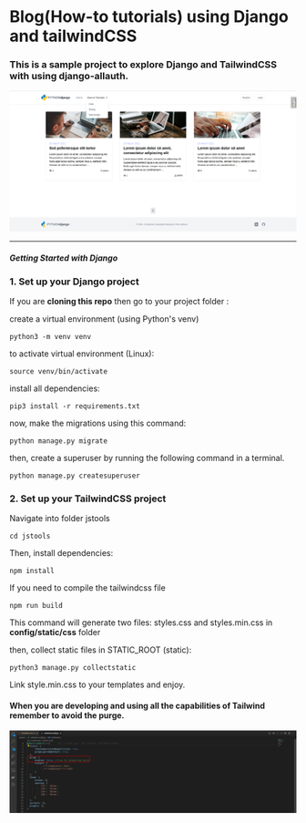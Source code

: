 # Blog(How-to tutorials) using Django and tailwindCSS

### This is a sample project to explore Django and TailwindCSS with using django-allauth.

![](./readme/tailwindproject.png)
____________
#### *Getting Started with Django*



### 1. Set up your Django project

If you are __cloning this repo__ then go to your project folder :

create a virtual environment (using Python's venv)

    python3 -m venv venv 

to activate virtual environment (Linux):

    source venv/bin/activate

install all dependencies:

    pip3 install -r requirements.txt

now, make the migrations using this command:
    
    python manage.py migrate

then, create a superuser by running the following command in a terminal.

    python manage.py createsuperuser

### 2. Set up your TailwindCSS project

Navigate into folder jstools

    cd jstools

Then, install dependencies:

    npm install

If you need to compile the tailwindcss file

    npm run build

This command will generate two files: styles.css and styles.min.css in __config/static/css__ folder

then, collect static files in STATIC_ROOT (static): 

    python3 manage.py collectstatic

Link style.min.css to your templates and enjoy.

#### When you are developing and using all the capabilities of Tailwind remember to avoid the purge.

![](./readme/1.png)




